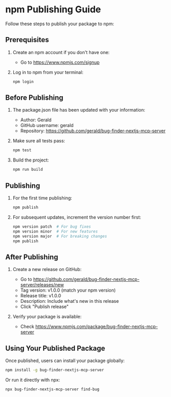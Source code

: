 # npm Publishing Guide

Follow these steps to publish your package to npm:

## Prerequisites

1. Create an npm account if you don't have one:
   - Go to https://www.npmjs.com/signup

2. Log in to npm from your terminal:
   ```bash
   npm login
   ```

## Before Publishing

1. The package.json file has been updated with your information:
   - Author: Gerald
   - GitHub username: gerald
   - Repository: https://github.com/gerald/bug-finder-nextjs-mcp-server

2. Make sure all tests pass:
   ```bash
   npm test
   ```

3. Build the project:
   ```bash
   npm run build
   ```

## Publishing

1. For the first time publishing:
   ```bash
   npm publish
   ```

2. For subsequent updates, increment the version number first:
   ```bash
   npm version patch  # For bug fixes
   npm version minor  # For new features
   npm version major  # For breaking changes
   npm publish
   ```

## After Publishing

1. Create a new release on GitHub:
   - Go to https://github.com/gerald/bug-finder-nextjs-mcp-server/releases/new
   - Tag version: v1.0.0 (match your npm version)
   - Release title: v1.0.0
   - Description: Include what's new in this release
   - Click "Publish release"

2. Verify your package is available:
   - Check https://www.npmjs.com/package/bug-finder-nextjs-mcp-server

## Using Your Published Package

Once published, users can install your package globally:

```bash
npm install -g bug-finder-nextjs-mcp-server
```

Or run it directly with npx:

```bash
npx bug-finder-nextjs-mcp-server find-bug
```
